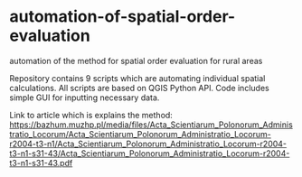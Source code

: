 # automation-of-spatial-order-evaluation
automation of the method for spatial order evaluation for rural areas

Repository contains 9 scripts which are automating individual spatial calculations. All scripts are based on QGIS Python API. Code includes simple GUI for inputting necessary data.

Link to article which is explains the method:
https://bazhum.muzhp.pl/media/files/Acta_Scientiarum_Polonorum_Administratio_Locorum/Acta_Scientiarum_Polonorum_Administratio_Locorum-r2004-t3-n1/Acta_Scientiarum_Polonorum_Administratio_Locorum-r2004-t3-n1-s31-43/Acta_Scientiarum_Polonorum_Administratio_Locorum-r2004-t3-n1-s31-43.pdf
